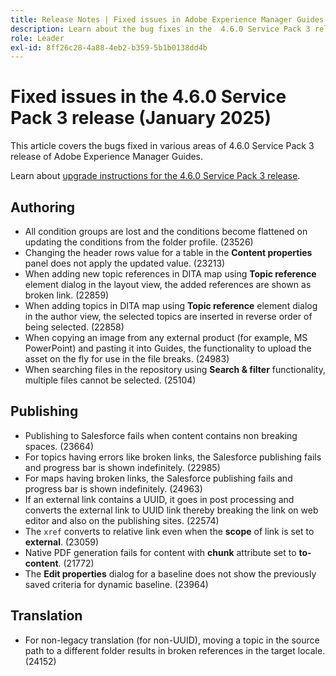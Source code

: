 ```yaml
---
title: Release Notes | Fixed issues in Adobe Experience Manager Guides 4.6.0 Service Pack 3 release
description: Learn about the bug fixes in the  4.6.0 Service Pack 3 release of Adobe Experience Manager Guides
role: Leader
exl-id: 8ff26c28-4a88-4eb2-b359-5b1b0138dd4b
---
```

# Fixed issues in the 4.6.0 Service Pack 3 release (January 2025)


This article covers the bugs fixed in various areas of 4.6.0 Service Pack 3 release of Adobe Experience Manager Guides.

Learn about [upgrade instructions for the 4.6.0 Service Pack 3 release](upgrade-instructions-4-6-0-sp2.md).

## Authoring

- All condition groups are lost and the conditions become flattened on updating the conditions from the folder profile. (23526)
- Changing the header rows value for a table in the **Content properties** panel does not apply the updated value. (23213)
- When adding new topic references in DITA map using **Topic reference** element dialog in the layout view, the added references are shown as broken link. (22859)
- When adding topics in DITA map using **Topic reference** element dialog in the author view, the selected topics are inserted in reverse order of being selected. (22858)
- When copying an image from any external product (for example, MS PowerPoint) and pasting it into Guides, the functionality to upload the asset on the fly for use in the file breaks. (24983)
- When searching files in the repository using **Search & filter** functionality, multiple files cannot be selected. (25104)

## Publishing

- Publishing to Salesforce fails when content contains non breaking spaces. (23664)
- For topics having errors like broken links, the Salesforce publishing fails and progress bar is shown indefinitely. (22985)
- For maps having broken links, the Salesforce publishing fails and progress bar is shown indefinitely. (24963)
- If an external link contains a UUID, it goes in post processing and converts the external link to UUID link thereby breaking the link on web editor and also on the publishing sites. (22574)
- The `xref` converts to relative link even when the **scope** of link is set to **external**. (23059)
- Native PDF generation fails for content with **chunk** attribute set to **to-content**. (21772)
- The **Edit properties** dialog for a baseline does not show the previously saved criteria for dynamic baseline. (23964)


## Translation

- For non-legacy translation (for non-UUID), moving a topic in the source path to a different folder results in broken references in the target locale. (24152)
